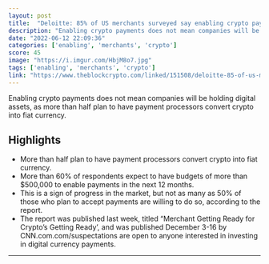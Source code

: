 ```yaml
---
layout: post
title:  "Deloitte: 85% of US merchants surveyed say enabling crypto payments is high priority"
description: "Enabling crypto payments does not mean companies will be holding digital assets, as more than half plan to have payment processors convert crypto into fiat currency."
date: "2022-06-12 22:09:36"
categories: ['enabling', 'merchants', 'crypto']
score: 45
image: "https://i.imgur.com/HbjM8o7.jpg"
tags: ['enabling', 'merchants', 'crypto']
link: "https://www.theblockcrypto.com/linked/151508/deloitte-85-of-us-merchants-surveyed-say-enabling-crypto-payments-is-high-priority"
---
```


Enabling crypto payments does not mean companies will be holding digital assets, as more than half plan to have payment processors convert crypto into fiat currency.

## Highlights

- More than half plan to have payment processors convert crypto into fiat currency.
- More than 60% of respondents expect to have budgets of more than $500,000 to enable payments in the next 12 months.
- This is a sign of progress in the market, but not as many as 50% of those who plan to accept payments are willing to do so, according to the report.
- The report was published last week, titled “Merchant Getting Ready for Crypto’s Getting Ready’, and was published December 3-16 by CNN.com.com/suspectations are open to anyone interested in investing in digital currency payments.

---
